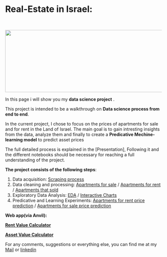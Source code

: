 # Real-Estate in Israel:


<br/>
<p align="center">
  <img src="https://www.viewstorm.com/wp-content/uploads/2018/08/Real-Estate-Market.png" height="200" width="600">
</p>

In this page i will show you my **data science project** .

This project is intended to be a walkthrough on **Data science process from end to end**.

In the current project, I chose to focus on the prices of apartments for sale and for rent in the Land of Israel.
The main goal is to gain intresting insights from the data, analyze them and finally to create a **Predicative Mechine-learning model** to predict asset prices

The full detailed process is explained in the [Presentation], Following it and the different notebooks should be necessary for reaching a full understanding of the project.

**The project consists of the following steps**:

 1. Data acquisition:
        [Scraping process](https://github.com/mosegorge/Real-state-ml/blob/master/scraping%20and%20framing.ipynb)
 2. Data cleaning and processing: 
        [Apartments for sale](https://github.com/mosegorge/Real-state-ml/blob/master/forsale_cleaning.ipynb)
        / [Apartments for rent](https://github.com/mosegorge/Real-state-ml/blob/master/rent_cleaning.ipynb)
        / [Apartments that sold](https://github.com/mosegorge/Real-state-ml/blob/master/sold_cleaning.ipynb)
 3. Exploratory Data Analysis:
        [EDA](https://github.com/mosegorge/Real-state-ml/blob/master/EDA.ipynb)
        / [Interactive Charts](https://github.com/mosegorge/Real-state-ml/blob/master/Interactive%20charts%20links.md)
 4. Predicative and Learning Experiments:
        [Apartments for rent price prediction](https://github.com/mosegorge/Real-state-ml/blob/master/ML-rental%20price%20prediction.ipynb)
        / [Apartments for sale price prediction](https://github.com/mosegorge/Real-state-ml/blob/master/ML-apartments%20for%20sale%20price%20prediction.ipynb)

**Web app(via Anvil):**

[**Rent Value Calculator**](https://rent-value-calculator.anvil.app)

[**Asset Value Calculator**](https://asset-value-calculator.anvil.app)
  
  

For any comments, suggestions or everything else, you can find me at my [Mail](mailto:moshikochiko@gmail.com) or [linkedin](https://www.linkedin.com/in/moshe-george2311/)

